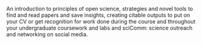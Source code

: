 An introduction to principles of open science,
strategies and novel tools to find and read papers and save insights,
creating citable outputs to put on your CV or get recognition for work done during the course and throughout your undergraduate coursework and labs and sciComm: science outreach and networking on social media.
